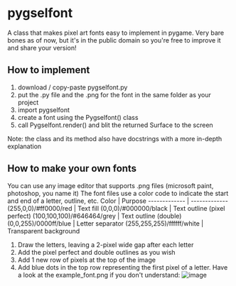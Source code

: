 # pygselfont
A class that makes pixel art fonts easy to implement in pygame. 
Very bare bones as of now, but it's in the public domain so you're free to improve it and share your version!
## How to implement
1. download / copy-paste pygselfont.py
2. put the .py file and the .png for the font in the same folder as your project
3. import pygselfont
4. create a font using the Pygselfont() class
5. call Pygselfont.render() and blit the returned Surface to the screen

Note: the class and its method also have docstrings with a more in-depth explanation
## How to make your own fonts
You can use any image editor that supports .png files (microsoft paint, photoshop, you name it)
The font files use a color code to indicate the start and end of a letter, outline, etc.
Color         | Purpose
------------- | -------------
(255,0,0)/#ff0000/red | Text fill
(0,0,0)/#000000/black  | Text outline (pixel perfect)
(100,100,100)/#646464/grey  | Text outline (double)
(0,0,255)/0000ff/blue | Letter separator
(255,255,255)/ffffff/white | Transparent background

1. Draw the letters, leaving a 2-pixel wide gap after each letter
2. Add the pixel perfect and double outlines as you wish
3. Add 1 new row of pixels at the top of the image
4. Add blue dots in the top row representing the first pixel of a letter.
   Have a look at the example_font.png if you don't understand:
   ![image](https://github.com/Rea-Mart/pygselfont/assets/126715517/3e06f8e1-0625-494b-8920-1d1882f4f540)

